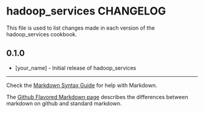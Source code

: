 hadoop_services CHANGELOG
=========================

This file is used to list changes made in each version of the hadoop_services cookbook.

0.1.0
-----
- [your_name] - Initial release of hadoop_services

- - -
Check the [Markdown Syntax Guide](http://daringfireball.net/projects/markdown/syntax) for help with Markdown.

The [Github Flavored Markdown page](http://github.github.com/github-flavored-markdown/) describes the differences between markdown on github and standard markdown.
